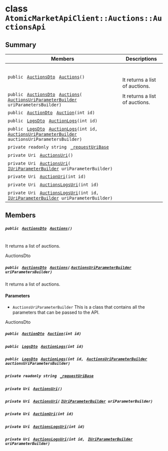 # class `AtomicMarketApiClient::Auctions::AuctionsApi` 

## Summary

 Members                                | Descriptions                                
----------------------------------------|---------------------------------------------
`public ` [`AuctionsDto`](.github/workflows/documentation/md/AtomicMarketApiClient--Auctions--AuctionsDto.md#class_atomic_market_api_client_1_1_auctions_1_1_auctions_dto)` ` [`Auctions`](#class_atomic_market_api_client_1_1_auctions_1_1_auctions_api_1a70929369a29816434cb7aa9f1fdccf6d)`()` | <br/><br/> It returns a list of auctions.
`public ` [`AuctionsDto`](.github/workflows/documentation/md/AtomicMarketApiClient--Auctions--AuctionsDto.md#class_atomic_market_api_client_1_1_auctions_1_1_auctions_dto)` ` [`Auctions`](#class_atomic_market_api_client_1_1_auctions_1_1_auctions_api_1aeaf2bbabe05b932fa38d1b79497c7043)`(` [`AuctionsUriParameterBuilder`](.github/workflows/documentation/md/AtomicMarketApiClient--Auctions--AuctionsUriParameterBuilder.md#class_atomic_market_api_client_1_1_auctions_1_1_auctions_uri_parameter_builder)` uriParametersBuilder)` | It returns a list of auctions.
`public ` [`AuctionDto`](.github/workflows/documentation/md/AtomicMarketApiClient--Auctions--AuctionDto.md#class_atomic_market_api_client_1_1_auctions_1_1_auction_dto)` ` [`Auction`](#class_atomic_market_api_client_1_1_auctions_1_1_auctions_api_1a75d59e4d934eedd845e155b6d817c20c)`(int id)` | 
`public ` [`LogsDto`](.github/workflows/documentation/md/AtomicMarketApiClient--LogsDto.md#class_atomic_market_api_client_1_1_logs_dto)` ` [`AuctionLogs`](#class_atomic_market_api_client_1_1_auctions_1_1_auctions_api_1a178c421fd59a002913bea678297638d1)`(int id)` | 
`public ` [`LogsDto`](.github/workflows/documentation/md/AtomicMarketApiClient--LogsDto.md#class_atomic_market_api_client_1_1_logs_dto)` ` [`AuctionLogs`](#class_atomic_market_api_client_1_1_auctions_1_1_auctions_api_1a6f24b011e6579c0d001529b9947dbb0f)`(int id, ` [`AuctionsUriParameterBuilder`](.github/workflows/documentation/md/AtomicMarketApiClient--Auctions--AuctionsUriParameterBuilder.md#class_atomic_market_api_client_1_1_auctions_1_1_auctions_uri_parameter_builder)` auctionsUriParametersBuilder)` | 
`private readonly string ` [`_requestUriBase`](#class_atomic_market_api_client_1_1_auctions_1_1_auctions_api_1a1854c4909a1013a684af16fb52e8a387) | 
`private Uri ` [`AuctionsUri`](#class_atomic_market_api_client_1_1_auctions_1_1_auctions_api_1ab42930e70b2df9b11371f9a5cff854e7)`()` | 
`private Uri ` [`AuctionsUri`](#class_atomic_market_api_client_1_1_auctions_1_1_auctions_api_1a903e474e53b0416ec3e5a4e2d79ce7be)`(` [`IUriParameterBuilder`](.github/workflows/documentation/md/AtomicMarketApiClient--Core.md#interface_atomic_market_api_client_1_1_core_1_1_i_uri_parameter_builder)` uriParameterBuilder)` | 
`private Uri ` [`AuctionUri`](#class_atomic_market_api_client_1_1_auctions_1_1_auctions_api_1ad7b1311a6988538438e4bd558e0a880e)`(int id)` | 
`private Uri ` [`AuctionsLogsUri`](#class_atomic_market_api_client_1_1_auctions_1_1_auctions_api_1a85f4050f63ad9b1645e4d1adbadf436e)`(int id)` | 
`private Uri ` [`AuctionsLogsUri`](#class_atomic_market_api_client_1_1_auctions_1_1_auctions_api_1a2e4a85fd8c17dec0515efe4bd683fa77)`(int id, ` [`IUriParameterBuilder`](.github/workflows/documentation/md/AtomicMarketApiClient--Core.md#interface_atomic_market_api_client_1_1_core_1_1_i_uri_parameter_builder)` uriParameterBuilder)` | 

## Members

##### `public ` [`AuctionsDto`](.github/workflows/documentation/md/AtomicMarketApiClient--Auctions--AuctionsDto.md#class_atomic_market_api_client_1_1_auctions_1_1_auctions_dto)` ` [`Auctions`](#class_atomic_market_api_client_1_1_auctions_1_1_auctions_api_1a70929369a29816434cb7aa9f1fdccf6d)`()` 

<br/>
 It returns a list of auctions.

<return> AuctionsDto </return> <br/>

##### `public ` [`AuctionsDto`](.github/workflows/documentation/md/AtomicMarketApiClient--Auctions--AuctionsDto.md#class_atomic_market_api_client_1_1_auctions_1_1_auctions_dto)` ` [`Auctions`](#class_atomic_market_api_client_1_1_auctions_1_1_auctions_api_1aeaf2bbabe05b932fa38d1b79497c7043)`(` [`AuctionsUriParameterBuilder`](.github/workflows/documentation/md/AtomicMarketApiClient--Auctions--AuctionsUriParameterBuilder.md#class_atomic_market_api_client_1_1_auctions_1_1_auctions_uri_parameter_builder)` uriParametersBuilder)` 

It returns a list of auctions.

#### Parameters
* `AuctionsUriParameterBuilder` This is a class that contains all the parameters that can be passed to the API.

<return> AuctionsDto </return>

##### `public ` [`AuctionDto`](.github/workflows/documentation/md/AtomicMarketApiClient--Auctions--AuctionDto.md#class_atomic_market_api_client_1_1_auctions_1_1_auction_dto)` ` [`Auction`](#class_atomic_market_api_client_1_1_auctions_1_1_auctions_api_1a75d59e4d934eedd845e155b6d817c20c)`(int id)` 

##### `public ` [`LogsDto`](.github/workflows/documentation/md/AtomicMarketApiClient--LogsDto.md#class_atomic_market_api_client_1_1_logs_dto)` ` [`AuctionLogs`](#class_atomic_market_api_client_1_1_auctions_1_1_auctions_api_1a178c421fd59a002913bea678297638d1)`(int id)` 

##### `public ` [`LogsDto`](.github/workflows/documentation/md/AtomicMarketApiClient--LogsDto.md#class_atomic_market_api_client_1_1_logs_dto)` ` [`AuctionLogs`](#class_atomic_market_api_client_1_1_auctions_1_1_auctions_api_1a6f24b011e6579c0d001529b9947dbb0f)`(int id, ` [`AuctionsUriParameterBuilder`](.github/workflows/documentation/md/AtomicMarketApiClient--Auctions--AuctionsUriParameterBuilder.md#class_atomic_market_api_client_1_1_auctions_1_1_auctions_uri_parameter_builder)` auctionsUriParametersBuilder)` 

##### `private readonly string ` [`_requestUriBase`](#class_atomic_market_api_client_1_1_auctions_1_1_auctions_api_1a1854c4909a1013a684af16fb52e8a387) 

##### `private Uri ` [`AuctionsUri`](#class_atomic_market_api_client_1_1_auctions_1_1_auctions_api_1ab42930e70b2df9b11371f9a5cff854e7)`()` 

##### `private Uri ` [`AuctionsUri`](#class_atomic_market_api_client_1_1_auctions_1_1_auctions_api_1a903e474e53b0416ec3e5a4e2d79ce7be)`(` [`IUriParameterBuilder`](.github/workflows/documentation/md/AtomicMarketApiClient--Core.md#interface_atomic_market_api_client_1_1_core_1_1_i_uri_parameter_builder)` uriParameterBuilder)` 

##### `private Uri ` [`AuctionUri`](#class_atomic_market_api_client_1_1_auctions_1_1_auctions_api_1ad7b1311a6988538438e4bd558e0a880e)`(int id)` 

##### `private Uri ` [`AuctionsLogsUri`](#class_atomic_market_api_client_1_1_auctions_1_1_auctions_api_1a85f4050f63ad9b1645e4d1adbadf436e)`(int id)` 

##### `private Uri ` [`AuctionsLogsUri`](#class_atomic_market_api_client_1_1_auctions_1_1_auctions_api_1a2e4a85fd8c17dec0515efe4bd683fa77)`(int id, ` [`IUriParameterBuilder`](.github/workflows/documentation/md/AtomicMarketApiClient--Core.md#interface_atomic_market_api_client_1_1_core_1_1_i_uri_parameter_builder)` uriParameterBuilder)` 

